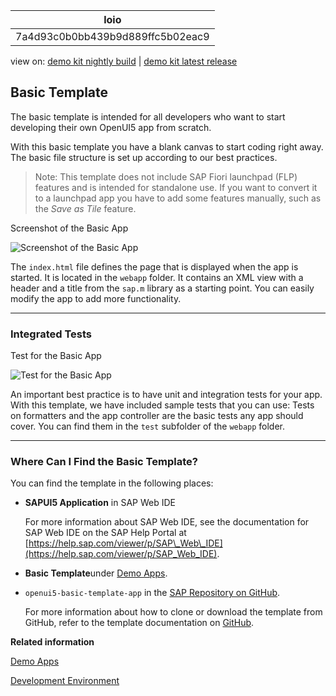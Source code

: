 <!-- loio7a4d93c0b0bb439b9d889ffc5b02eac9 -->

| loio |
| -----|
| 7a4d93c0b0bb439b9d889ffc5b02eac9 |

<div id="loio">

view on: [demo kit nightly build](https://openui5nightly.hana.ondemand.com/#/topic/7a4d93c0b0bb439b9d889ffc5b02eac9) | [demo kit latest release](https://openui5.hana.ondemand.com/#/topic/7a4d93c0b0bb439b9d889ffc5b02eac9)</div>

## Basic Template

The basic template is intended for all developers who want to start developing their own OpenUI5 app from scratch.

With this basic template you have a blank canvas to start coding right away. The basic file structure is set up according to our best practices.

> Note:
> This template does not include SAP Fiori launchpad \(FLP\) features and is intended for standalone use. If you want to convert it to a launchpad app you have to add some features manually, such as the *Save as Tile* feature.
> 
> 

   
  
Screenshot of the Basic App<a name="loio7a4d93c0b0bb439b9d889ffc5b02eac9__fig_f4h_gvw_k1b"/>

 ![](loio4c015cac2ae9485b9369d7bc53c7e9d6_LowRes.png "Screenshot of the Basic App") 

The `index.html` file defines the page that is displayed when the app is started. It is located in the `webapp` folder. It contains an XML view with a header and a title from the `sap.m` library as a starting point. You can easily modify the app to add more functionality.

***

<a name="loio7a4d93c0b0bb439b9d889ffc5b02eac9__section_sgm_1yw_k1b"/>

### Integrated Tests

   
  
Test for the Basic App<a name="loio7a4d93c0b0bb439b9d889ffc5b02eac9__fig_gmw_vxw_k1b"/>

 ![](loio5b8a2e8351974df2a5ced05fdf4fc681_LowRes.png "Test for the Basic App") 

An important best practice is to have unit and integration tests for your app. With this template, we have included sample tests that you can use: Tests on formatters and the app controller are the basic tests any app should cover. You can find them in the `test` subfolder of the `webapp` folder.

***

<a name="loio7a4d93c0b0bb439b9d889ffc5b02eac9__section_els_xvw_k1b"/>

### Where Can I Find the Basic Template?

You can find the template in the following places:

-   **SAPUI5 Application** in SAP Web IDE

    For more information about SAP Web IDE, see the documentation for SAP Web IDE on the SAP Help Portal at [https://help.sap.com/viewer/p/SAP\_Web\_IDE](https://help.sap.com/viewer/p/SAP_Web_IDE).

-   **Basic Template**under [Demo Apps](https://openui5.hana.ondemand.com/#demoapps.html).

-   `openui5-basic-template-app` in the [SAP Repository on GitHub](https://github.com/SAP).

    For more information about how to clone or download the template from GitHub, refer to the template documentation on [GitHub]().


**Related information**  


[Demo Apps](Demo_Apps_a3ab54e.md)

[Development Environment](Development_Environment_7bb04e0.md)

